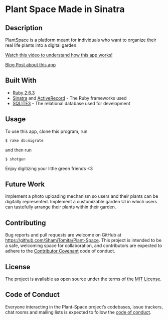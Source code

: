 
# Plant Space Made in Sinatra

## Description

PlantSpace is a platform meant for individuals who want to organize their real life plants into a digital garden.

[Watch this video to understand how this app works!](https://www.youtube.com/watch?v=PXXv8-Yds8E)

[Blog Post about this app](https://shamiscodingblog.tumblr.com/)

## Built With

* [Ruby 2.6.3](https://www.ruby-lang.org/en/news/2019/04/17/ruby-2-6-3-released/)
* [Sinatra](http://sinatrarb.com/) and [ActiveRecord](https://apidock.com/rails/ActiveRecord/Base) - The Ruby frameworks used
* [SQLITE3](https://www.sqlite.org/) - The relational database used for development

## Usage
To use this app, clone this program, run

    $ rake db:migrate

and then run

    $ shotgun

Enjoy digitizing your little green friends <3

## Future Work
Implement a photo uploading mechanism so users and their plants can be digitally represented.
Implement a customizable garden UI in which users can tastefully arrange their plants within their garden.
## Contributing

Bug reports and pull requests are welcome on GitHub at https://github.com/ShamiTomita/Plant-Space. This project is intended to be a safe, welcoming space for collaboration, and contributors are expected to adhere to the [Contributor Covenant](https://contributor-covenant.org/) code of conduct.

## License

The project is available as open source under the terms of the [MIT License](https://opensource.org/licenses/MIT).

## Code of Conduct

Everyone interacting in the Plant-Space project’s codebases, issue trackers, chat rooms and mailing lists is expected to follow the [code of conduct](https://www.contributor-covenant.org/version/1/4/code-of-conduct).
